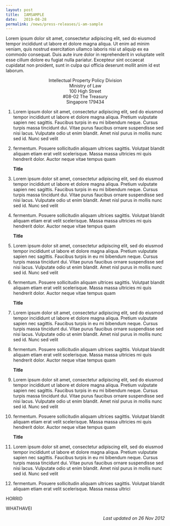 ```yaml
---
layout: post
title:  IAMSAMPLE
date:   2019-08-28
permalink: /news/press-releases/i-am-sample
---
```



<style>

.right-side-updated{
 text-align: right;
 font-style: italic;
}

.address-centered{
 text-align: center;
 margin: 0 !important;
 padding: 0 !important;
}

</style>


Lorem ipsum dolor sit amet, consectetur adipiscing elit, sed do eiusmod tempor incididunt ut labore et dolore magna aliqua. Ut enim ad minim veniam, quis nostrud exercitation ullamco laboris nisi ut aliquip ex ea commodo consequat. Duis aute irure dolor in reprehenderit in voluptate velit esse cillum dolore eu fugiat nulla pariatur. Excepteur sint occaecat cupidatat non proident, sunt in culpa qui officia deserunt mollit anim id est laborum.


<p class="address-centered">Intellectual Property Policy Division</p>
<p class="address-centered">Ministry of Law</p>
<p class="address-centered">100 High Street</p>
<p class="address-centered">#08-02 The Treasury</p>
<p class="address-centered">Singapore 179434</p>



 1. Lorem ipsum dolor sit amet, consectetur adipiscing elit, sed do eiusmod tempor incididunt ut labore et dolore magna aliqua. Pretium vulputate sapien nec sagittis. Faucibus turpis in eu mi bibendum neque. Cursus turpis massa tincidunt dui. Vitae purus faucibus ornare suspendisse sed nisi lacus. Vulputate odio ut enim blandit. Amet nisl purus in mollis nunc sed id. Nunc sed velit 
 
 2. fermentum. Posuere sollicitudin aliquam ultrices sagittis. Volutpat blandit aliquam etiam erat velit scelerisque. Massa massa ultricies mi quis hendrerit dolor. Auctor neque vitae tempus quam  
    
    **Title**
    
 3. Lorem ipsum dolor sit amet, consectetur adipiscing elit, sed do eiusmod tempor incididunt ut labore et dolore magna aliqua. Pretium vulputate sapien nec sagittis. Faucibus turpis in eu mi bibendum neque. Cursus turpis massa tincidunt dui. Vitae purus faucibus ornare suspendisse sed nisi lacus. Vulputate odio ut enim blandit. Amet nisl purus in mollis nunc sed id. Nunc sed velit 
 
 4. fermentum. Posuere sollicitudin aliquam ultrices sagittis. Volutpat blandit aliquam etiam erat velit scelerisque. Massa massa ultricies mi quis hendrerit dolor. Auctor neque vitae tempus quam  
    
    **Title**

 5. Lorem ipsum dolor sit amet, consectetur adipiscing elit, sed do eiusmod tempor incididunt ut labore et dolore magna aliqua. Pretium vulputate sapien nec sagittis. Faucibus turpis in eu mi bibendum neque. Cursus turpis massa tincidunt dui. Vitae purus faucibus ornare suspendisse sed nisi lacus. Vulputate odio ut enim blandit. Amet nisl purus in mollis nunc sed id. Nunc sed velit 
 
 6. fermentum. Posuere sollicitudin aliquam ultrices sagittis. Volutpat blandit aliquam etiam erat velit scelerisque. Massa massa ultricies mi quis hendrerit dolor. Auctor neque vitae tempus quam  
    
    **Title**
    
 7. Lorem ipsum dolor sit amet, consectetur adipiscing elit, sed do eiusmod tempor incididunt ut labore et dolore magna aliqua. Pretium vulputate sapien nec sagittis. Faucibus turpis in eu mi bibendum neque. Cursus turpis massa tincidunt dui. Vitae purus faucibus ornare suspendisse sed nisi lacus. Vulputate odio ut enim blandit. Amet nisl purus in mollis nunc sed id. Nunc sed velit 
 
 8. fermentum. Posuere sollicitudin aliquam ultrices sagittis. Volutpat blandit aliquam etiam erat velit scelerisque. Massa massa ultricies mi quis hendrerit dolor. Auctor neque vitae tempus quam  
    
    **Title**
 
 9. Lorem ipsum dolor sit amet, consectetur adipiscing elit, sed do eiusmod tempor incididunt ut labore et dolore magna aliqua. Pretium vulputate sapien nec sagittis. Faucibus turpis in eu mi bibendum neque. Cursus turpis massa tincidunt dui. Vitae purus faucibus ornare suspendisse sed nisi lacus. Vulputate odio ut enim blandit. Amet nisl purus in mollis nunc sed id. Nunc sed velit 
 
10. fermentum. Posuere sollicitudin aliquam ultrices sagittis. Volutpat blandit aliquam etiam erat velit scelerisque. Massa massa ultricies mi quis hendrerit dolor. Auctor neque vitae tempus quam  
    
    **Title**
    
11. Lorem ipsum dolor sit amet, consectetur adipiscing elit, sed do eiusmod tempor incididunt ut labore et dolore magna aliqua. Pretium vulputate sapien nec sagittis. Faucibus turpis in eu mi bibendum neque. Cursus turpis massa tincidunt dui. Vitae purus faucibus ornare suspendisse sed nisi lacus. Vulputate odio ut enim blandit. Amet nisl purus in mollis nunc sed id. Nunc sed velit 
 
12. fermentum. Posuere sollicitudin aliquam ultrices sagittis. Volutpat blandit aliquam etiam erat velit scelerisque. Massa massa ultrici    

    
HORRID     

WHATHAVEI

<p class="right-side-updated">Last updated on 26 Nov 2012 </p>
